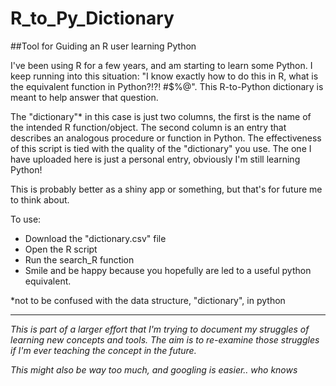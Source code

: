 # R_to_Py_Dictionary
##Tool for Guiding an R user learning Python

I've been using R for a few years, and am starting to learn some Python. I keep running into this situation: "I know exactly how to do this in R, what is the equivalent function in Python?!?! #$%@". This R-to-Python dictionary is meant to help answer that question. 

The "dictionary"\* in this case is just two columns, the first is the name of the intended R function/object. The second column is an entry that describes an analogous procedure or function in Python. The effectiveness of this script is tied with the quality of the "dictionary" you use. The one I have uploaded here is just a personal entry, obviously I'm still learning Python!

This is probably better as a shiny app or something, but that's for future me to think about.

To use:

- Download the "dictionary.csv" file
- Open the R script
- Run the search_R function
- Smile and be happy because you hopefully are led to a useful python equivalent.

\*not to be confused with the data structure, "dictionary", in python

_____________________________________

*This is part of a larger effort that I'm trying to document my struggles of learning new concepts and tools. The aim is to re-examine those struggles if I'm ever teaching the concept in the future.*

*This might also be way too much, and googling is easier.. who knows*
